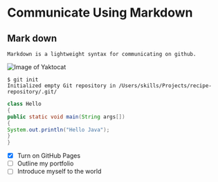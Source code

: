 # Communicate Using Markdown
## Mark down
    Markdown is a lightweight syntax for communicating on github.

   ![Image of Yaktocat](https://octodex.github.com/images/yaktocat.png)

```
$ git init
Initialized empty Git repository in /Users/skills/Projects/recipe-repository/.git/
```
``` java
class Hello
{
public static void main(String args[])
{
System.out.println("Hello Java");
}
}
```

- [x] Turn on GitHub Pages
- [ ] Outline my portfolio
- [ ] Introduce myself to the world

